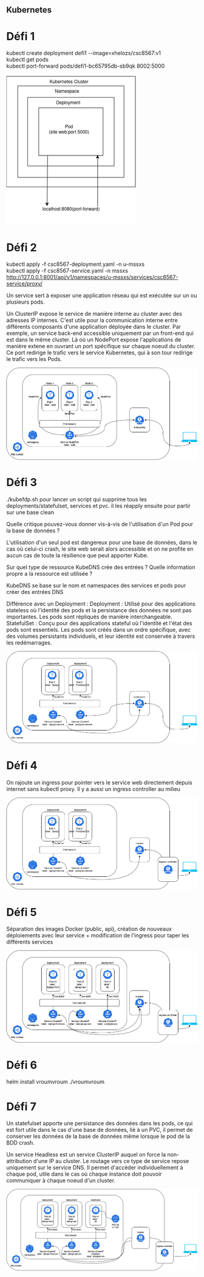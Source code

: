 ## Kubernetes

# Défi 1

kubectl create deployment defi1 --image=xhelozs/csc8567:v1  
kubectl get pods  
kubectl port-forward pods/defi1-bc65795db-sb9qk 8002:5000  

<img src="https://github.com/Shazbg/Antivol/blob/main/defi1/Schema_defi_1.png?raw=true" alt="Défi 1">

# Défi 2

kubectl apply -f csc8567-deployment.yaml -n u-mssxs  
kubectl apply -f csc8567-service.yaml -n mssxs  
http://127.0.0.1:8001/api/v1/namespaces/u-mssxs/services/csc8567-service/proxy/    

Un service sert à exposer une application réseau qui est exécutée sur un ou plusieurs pods.   

Un ClusterIP expose le service de manière interne au cluster avec des adresses IP internes. C'est utile pour la communication interne entre différents composants d'une application déployée dans le cluster. Par exemple, un service back-end accessible uniquement par un front-end qui est dans le même cluster. Là où un NodePort expose l'applications de manière extene en ouvrant un port spécifique sur chaque noeud du cluster. Ce port redirige le trafic vers le service Kubernetes, qui à son tour redirige le trafic vers les Pods.

<img src="https://github.com/Shazbg/Antivol/blob/main/Shazir/defi2.drawio.png?raw=true">

# Défi 3

./kubefdp.sh pour lancer un script qui supprime tous les deployments/statefulset, services et pvc. il les réapply ensuite pour partir sur une base clean  


Quelle critique pouvez-vous donner vis-à-vis de l'utilisation d'un Pod pour la base de données ?  

L'utilisation d'un seul pod est dangereux pour une base de données, dans le cas où celui-ci crash, le site web serait alors accessible et on ne profite en aucun cas de toute la résilience que peut apporter Kube.

Sur quel type de ressource KubeDNS crée des entrées ? Quelle information propre a la ressource est utilisée ?

KubeDNS se base sur le nom et namespaces des services et pods pour créer des entrées DNS 

Différence avec un Deployment :
Deployment : Utilisé pour des applications stateless où l'identité des pods et la persistance des données ne sont pas importantes. Les pods sont répliqués de manière interchangeable.
StatefulSet : Conçu pour des applications stateful où l'identité et l'état des pods sont essentiels. Les pods sont créés dans un ordre spécifique, avec des volumes persistants individuels, et leur identité est conservée à travers les redémarrages.

<img src="https://github.com/Shazbg/Antivol/blob/main/Shazir/defi3.png?raw=true">

# Défi 4 

On rajoute un ingress pour pointer vers le service web directement depuis internet sans kubectl proxy. Il y a aussi un ingress controller au milieu 

<img src="https://github.com/Shazbg/Antivol/blob/main/Shazir/defi4.png?raw=true">

# Défi 5

Séparation des images Docker (public, api), création de nouveaux déploiements avec leur service + modification de l'ingress pour taper les différents services

<img src="https://github.com/Shazbg/Antivol/blob/main/Shazir/defi5.drawio.png?raw=true">

# Défi 6 

helm install vroumvroum ./vroumvroum


# Défi 7 

Un statefulset apporte une persistance des données dans les pods, ce qui est fort utile dans le cas d'une base de données, lié à un PVC, il permet de conserver les données de la base de données même lorsque le pod de la BDD crash. 

Un service Headless est un service ClusterIP auquel on force la non-attribution d'une IP au cluster. Le routage vers ce type de service repose uniquement sur le service DNS. Il permet d'accéder individuellement à chaque pod, utile dans le cas où chaque instance doit pouvoir communiquer à chaque noeud d'un cluster.

<img src="https://github.com/Shazbg/Antivol/blob/main/Shazir/defi7.drawio.png?raw=true">